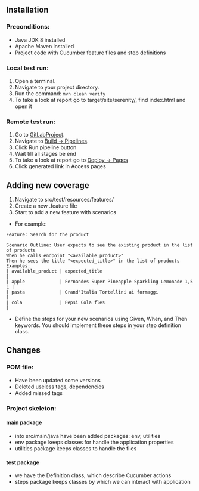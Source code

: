 ## Installation
### Preconditions:

* Java JDK 8 installed
* Apache Maven installed
* Project code with Cucumber feature files and step definitions

### Local test run:

1. Open a terminal.
2. Navigate to your project directory.
3. Run the command: `mvn clean verify`
4. To take a look at report go to target/site/serenity/, find index.html and open it

### Remote test run:

1. Go to [GitLabProject](https://gitlab.com/volodymyrkholostoy/sidemo).
2. Navigate to [Build -> Pipelines](https://gitlab.com/volodymyrkholostoy/sidemo/-/pipelines).
3. Click Run pipeline button
4. Wait till all stages be end
5. To take a look at report go to [Deploy -> Pages](https://gitlab.com/volodymyrkholostoy/sidemo/pages)  
6. Click generated link in Access pages

## Adding new coverage

1. Navigate to src/test/resources/features/
2. Create a new .feature file
3. Start to add a new feature with scenarios
* For example:
```gherkin
Feature: Search for the product

Scenario Outline: User expects to see the existing product in the list of products
When he calls endpoint "<available_product>"
Then he sees the title "<expected_title>" in the list of products
Examples:
| available_product | expected_title                                     |
| apple             | Fernandes Super Pineapple Sparkling Lemonade 1,5 L |
| pasta             | Grand'Italia Tortellini ai formaggi                |
| cola              | Pepsi Cola fles                                    |
```
* Define the steps for your new scenarios using Given, When, and Then keywords. You should implement these steps in your step definition class.

## Changes

### POM file:

* Have been updated some versions
* Deleted useless tags, dependencies
* Added missed tags

### Project skeleton:

#### main package
* into src/main/java have been added packages: env, utilities
* env package keeps classes for handle the application properties
* utilities package keeps classes to handle the files

#### test package
* we have the Definition class, which describe Cucumber actions
* steps package keeps classes by which we can interact with application

